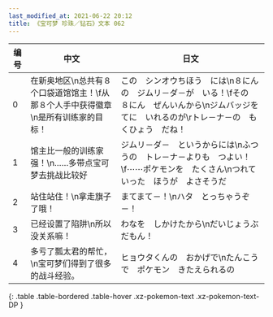 ```yaml
---
last_modified_at: 2021-06-22 20:12
title: 《宝可梦 珍珠／钻石》文本 062
---
```

| 编号 | 中文 | 日文 |
| ---- | ---- | ---- |
| 0 | 在新奥地区\n总共有８个口袋道馆馆主！\f从那８个人手中获得徽章\n是所有训练家的目标！ | この　シンオウちほう　には\n８にんの　ジムリ－ダ－が　いる！\fその　８にん　ぜんいんから\nジムバッジを　てに　いれるのが\rトレ－ナ－の　もくひょう　だね！ |
| 1 | 馆主比一般的训练家强！\n……多带点宝可梦去挑战比较好 | ジムリ－ダ－　というからには\nふつうの　トレ－ナ－よりも　つよい！\f⋯⋯ポケモンを　たくさん\nつれていった　ほうが　よさそうだ |
| 2 | 站住站住！\n拿走旗子了哦！ | まてまて－！\nハタ　とっちゃうぞ－！ |
| 3 | 已经设置了陷阱\n所以没关系嘛！ | わなを　しかけたから\nだいじょうぶ　だもん！ |
| 4 | 多亏了瓢太君的帮忙，\n宝可梦们得到了很多的战斗经验。 | ヒョウタくんの　おかげで\nたんこうで　ポケモン　きたえられるの |
{: .table .table-bordered .table-hover .xz-pokemon-text .xz-pokemon-text-DP }